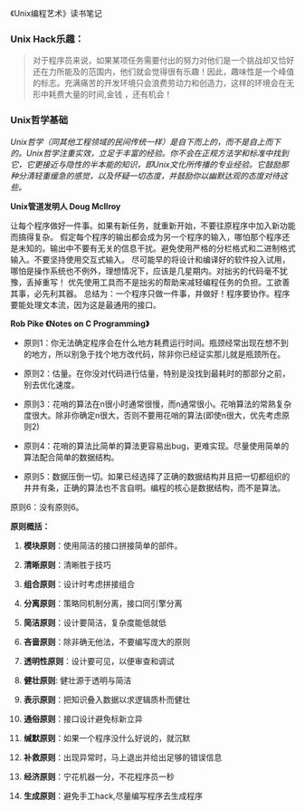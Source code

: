 《Unix编程艺术》读书笔记
### Unix Hack乐趣：
> 对于程序员来说，如果某项任务需要付出的努力对他们是一个挑战却又恰好还在力所能及的范围内，他们就会觉得很有乐趣！因此，趣味性是一个峰值的标志。充满痛苦的开发环境只会浪费劳动力和创造力，这样的环境会在无形中耗费大量的时间,金钱 ，还有机会！

### Unix哲学基础

*Unix哲学（同其他工程领域的民间传统一样）是自下而上的，而不是自上而下的。Unix哲学注重实效，立足于丰富的经验。你不会在正规方法学和标准中找到它，它更接近与隐性的半本能的知识，即Unix文化所传播的专业经验。它鼓励那种分清轻重缓急的感觉，以及怀疑一切态度，并鼓励你以幽默达观的态度对待这些。*

**Unix管道发明人 Doug Mcllroy**

让每个程序做好一件事。如果有新任务，就重新开始，不要往原程序中加入新功能而搞得复杂。
假定每个程序的输出都会成为另一个程序的输入，哪怕那个程序还是未知的。输出中不要有无关的信息干扰。避免使用严格的分栏格式和二进制格式输入。不要坚持使用交互式输入。
尽可能早的将设计和编译好的软件投入试用，哪怕是操作系统也不例外，理想情况下，应该是几星期内。对拙劣的代码毫不犹豫，丢掉重写！
优先使用工具而不是拙劣的帮助来减轻编程任务的负担。工欲善其事，必先利其器。
总结为：一个程序只做一件事，并做好！程序要协作。程序要能处理文本流，因为这是最通用的接口。

**Rob Pike 《Notes on C Programming》**

* 原则1：你无法确定程序会在什么地方耗费运行时间。瓶颈经常出现在想不到的地方，所以别急于找个地方改代码，除非你已经证实那儿就是瓶颈所在。

* 原则2：估量。在你没对代码进行估量，特别是没找到最耗时的那部分之前，别去优化速度。

* 原则3：花哨的算法在n很小时通常很慢，而n通常很小。花哨算法的常熟复杂度很大。除非你确定n很大，否则不要用花哨的算法(即使n很大，优先考虑原则2)

* 原则4：花哨的算法比简单的算法更容易出bug，更难实现。尽量使用简单的算法配合简单的数据结构。

* 原则5：数据压倒一切。如果已经选择了正确的数据结构并且把一切都组织的井井有条，正确的算法也不言自明。编程的核心是数据结构，而不是算法。

原则6：没有原则6。

**原则概括：**

1. **模块原则**：使用简洁的接口拼接简单的部件。

2. **清晰原则**：清晰胜于技巧

3. **组合原则**：设计时考虑拼接组合

4. **分离原则**：策略同机制分离，接口同引擎分离

5. **简洁原则**：设计要简洁，复杂度能低就低

6. **吝啬原则**：除非确无他法，不要编写庞大的原则

7. **透明性原则**：设计要可见，以便审查和调试

8. **健壮原则**: 健壮源于透明与简洁

9. **表示原则**：把知识叠入数据以求逻辑质朴而健壮

10. **通俗原则**：接口设计避免标新立异

11. **缄默原则**：如果一个程序没什么好说的，就沉默

12. **补救原则**：出现异常时，马上退出并给出足够的错误信息

13. **经济原则**：宁花机器一分，不花程序员一秒

14. **生成原则**：避免手工hack,尽量编写程序去生成程序
